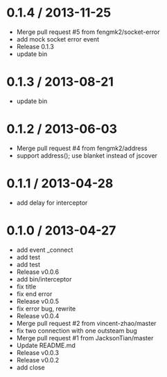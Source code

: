 
0.1.4 / 2013-11-25 
==================

  * Merge pull request #5 from fengmk2/socket-error
  * add mock socket error event
  * Release 0.1.3
  * update bin

0.1.3 / 2013-08-21 
==================

  * update bin

0.1.2 / 2013-06-03 
==================

  * Merge pull request #4 from fengmk2/address
  * support address(); use blanket instead of jscover

0.1.1 / 2013-04-28 
==================

  * add delay for interceptor

0.1.0 / 2013-04-27 
==================

  * add event _connect
  * add test
  * add test
  * Release v0.0.6
  * add bin/interceptor
  * fix title
  * fix end error
  * Release v0.0.5
  * fix error bug, rewrite
  * Release v0.0.4
  * Merge pull request #2 from vincent-zhao/master
  * fix two connection with one outsteam bug
  * Merge pull request #1 from JacksonTian/master
  * Update README.md
  * Release v0.0.3
  * Release v0.0.2
  * add close
